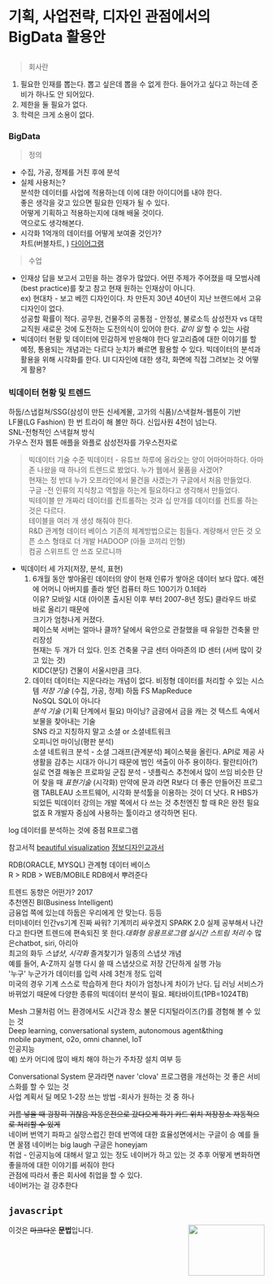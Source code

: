 # 기획, 사업전략, 디자인 관점에서의 BigData 활용안
## 
### 
> 회사란
1. 필요한 인재를 뽑는다.
 뽑고 싶은데 뽑을 수 없게 한다.  들어가고 싶다고 하는데 준비가 하나도 안 되어있다. 
2. 제한을 둘 필요가 없다.
3. 학력은 크게 소용이 없다.

### BigData
>정의
* 수집, 가공, 정제를 거친 후에 분석 
* 실제 사용처는?  
분석한 데이터를 사업에 적용하는데 이에 대한 아이디어를 내야 한다.  
좋은 생각을 갖고 있으면 필요한 인재가 될 수 있다.  
어떻게 기획하고 적용하는지에 대해 배울 것이다.  
역으로도 생각해본다.  
* 시각화 
1억개의 데이터를 어떻게 보여줄 것인가?  
차트(버블차트, ) 
[다이어그램](cacoo.com)

>수업 
* 인재상
 답을 보고서 고민을 하는 경우가 많았다. 어떤 주제가 주어졌을 때 모범사례(best practice)를 찾고 참고
 현재 원하는 인재상이 아니다.  
 ex) 현대차 - 보고 베낀 디자인이다. 차 만든지 30년 40년이 지난 브랜드에서 고유 디자인이 없다.  
 성공할 확률이 적다. 
 공무원, 건물주의 공통점 - 안정성, 불로소득 
 삼성전자 vs 대학 교직원 
 새로운 것에 도전하는 도전의식이 있어야 한다. 
 *같이* *일* 할 수 있는 사람
* 빅데이터
현황 및 데이터에 민감하게 반응해야 한다
알고리즘에 대한 이야기를 할 예정, 통용되는 개념과는 다르다
눈치가 빠르면 활용할 수 있다.
빅데이터의 분석과 활용을 위해 시각화를 한다.
UI 디자인에 대한 생각, 화면에 직접 그려보는 것
어떻게 활용?
### 빅데이터 현황 및 트렌드
하둡/스냅컬쳐/SSG(삼성이 만든 신세계몰, 고가의 식품)/스낵컬쳐-웹툰이 기반  
LF몰(LG Fashion) 한 번 트라이 해 볼만 하다. 신입사원 4천이 넘는다.  
SNL-전형적인 스낵컬쳐 방식  
가우스 전자 웹툰 애플을 와플로 삼성전자를 가우스전자로
> 빅데이터 기술 수준
 빅데이터 - 유튜브 하루에 올라오는 양이 어마어마하다.
 아마존 나왔을 때 하나의 트렌드로 봤었다. 누가 웹에서 물품을 사겠어?  
 현재는 정 반대 누가 오프라인에서 물건을 사겠는가
 구글에서 처음 만들었다.  
 구글 -전 인류의 지식창고 역할을 하는게 필요하다고 생각해서 만들었다.  
 빅테이블 만 개짜리 데이터를 컨트롤하는 것과 십 만개를 데이터를 컨트롤 하는 것은 다르다.  
 테이블을 여러 개 생성 해줘야 한다.  
 R&D 관계형 데이터 베이스 기존의 체계방법으로는 힘들다. 계량해서 만든 것
  오픈 소스 형태로 더 개발 HADOOP (아들 코끼리 인형)  
  컴공 스위프트 안 쓰죠 모르니까
* 빅데이터 세 가지(저장, 분석, 표현)
  1. 6개월 동안 쌓아올린 데이터의 양이 현재 인류가 쌓아온 데이터 보다 많다.
   예전에 어머니 아버지를 졸라 쌓던 컴퓨터 하드 100기가 0.1테라  
   이유? 모바일 시대 (아이폰 출시된 이후 부터 2007-8년 정도) 클라우드 바로 바로 올리기 때문에  
   크기가 엄청나게 커졌다.  
   페이스북 서버는 얼마나 클까? 달에서 육안으로 관찰했을 때 유일한 건축물 만리장성   
   현재는 두 개가 더 있다. 인조 건축물 구글 센터 아마존의 ID 센터 (서버 많이 갖고 있는 것)  
   KIDC(분당) 건물이 서울시만큼 크다. 
  2. 데이터
  데이터는 지운다라는 개념이 없다. 비정형 데이터를 처리할 수 있는 시스템
*저장 기술*  (수집, 가공, 정제)
하둡 FS MapReduce  
NoSQL SQL이 아니다  
*분석 기술* (기획 단계에서 필요)
마이닝? 금광에서 금을 캐는 것 텍스트 속에서 보물을 찾아내는 기술  
SNS 라고 지칭하지 말고 소셜 or 소셜네트워크  
오피니언 마이닝(평판 분석)  
소셜 네트워크 분석 - 소셜 그래프(관계분석)
페이스북을 올린다. API로 제공 사생활을 감추는 시대가 아니기 때문에
범인 색출이 아주 용이하다. 팔란티아(?) 실로 연결 해놓은 프로파일
군집 분석 - 넷플릭스 추천에서 많이 쓰임 비슷한 단어 찾을 때 
*표현기술* (시각화)
만약에 문과 라면 R보다 더 좋은 만들어진 프로그램 TABLEAU 소프트웨어, 시각화 분석툴을 이용하는 것이 더 낫다.
R HBS가 되었든 빅데이터 강의는 개발 쪽에서 다 쓰는 것
추천엔진 할 때 R은 완전 필요 없죠
R 개발자 중심에 사용하는 툴이라고 생각하면 된다.

log 데이터를 분석하는 것에 중점 R프로그램

참고서적
[beautiful visualization](http://www.kyobobook.co.kr/product/detailViewKor.laf?barcode=9788966260300)
[정보디자인교과서](http://www.kyobobook.co.kr/product/detailViewKor.laf?ejkGb=KOR&mallGb=KOR&barcode=9788970593586&orderClick=LAG&Kc=)

RDB(ORACLE, MYSQL) 관계형 데이터 베이스  
R > RDB > WEB/MOBILE  RDB에서 뿌려준다

트렌드 동향은 어떤가?  2017  
추천엔진 BI(Business Intelligent)  
금융업 쪽에 있는데 하둡은 우리에게 안 맞는다. 등등  
터미네이터 인간vs기계 진짜 싸워? 기계끼리 싸우겠지 
SPARK 2.0  실제 공부해서 나간다고 한다면 트렌드에 편속되진 못 한다.*대화형 응용프로그램*
*실시간 스트림 처리* 수 많은chatbot, siri, 아리아  
최고의 화두 *스냅샷*, *시각화* 즐겨찾기가 일종의 스냅샷 개념  
예를 들어, A-Z까지 실행 다시 쓸 때 스냅샷으로 저장 간단하게 실행 가능  
'누구' 누군가가 데이터를 입력 사례 3천개 정도 입력  
미국의 경우 기계 스스로 학습하게 한다 차이가 엄청나게 차이가 난다.
딥 러닝 서비스가 바뀌었기 때문에 다양한 종류의 빅데이터 분석이 필요. 페타바이트(1PB=1024TB) 

Mesh 그물처럼 어느 환경에서도 시간과 장소 불문 디지털라이즈(?)를 경험해 볼 수 있는 것  
Deep learning, conversational system, autonomous agent&thing  
mobile payment, o2o, omni channel, IoT  
인공지능  
예) 쏘카 어디에 많이 배치 해야 하는가 주차장 설치 여부 등  

Conversational System 
 문과라면 naver 'clova' 프로그램을 개선하는 것 좋은 서비스화를 할 수 있는 것  
 사업 계획서 딜 메모 1-2장 쓰는 방법 -회사가 원하는 것 중 하나

~~기름 넣을 때 굉장히 귀찮음 자동운전으로 갔다오게 하기 카드 위치 저장장소 자동적으로 처리할 수 있게~~  
네이버 번역기 파파고 실망스럽긴 한데 번역에 대한 효율성면에서는 구글이 승 예를 들면 꿀잼 네이버는 big laugh 구글은 honeyjam  
취업 - 인공지능에 대해서 알고 있는 정도 네이버가 하고 있는 것 추후 어떻게 변화하면 좋을까에 대한 이야기를 써줘야 한다   
관점에 따라서 좋은 회사에 취업을 할 수 있다.  
네이버가는 걸 강추한다 

```javascript```
------------------------------------------------------

<image src="" width="150px" height="100px" align="right" >


이것은 ~~마크다운~~ **문법**입니다. 

